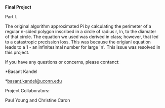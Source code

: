 **Final Project**

Part I.

The original algorithm approximated Pi by calculating the perimeter of a regular n-sided polygon inscribed in a circle of radius r, ln, to the diamater of that circle. The equation we used was derived in class; however, that led to a catastropic precission loss. This was because the origianl equation leads to a 1 - an infinitesimal number for large 'n'. This issue was resolved in this project.


If you have any questions or concerns, please contanct:

*Basant Kandel

*basant.kandel@uconn.edu

Project Collaborators:

Paul Young and
Christine Caron
